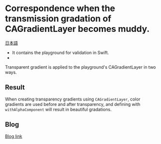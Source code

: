 # Correspondence when the transmission gradation of CAGradientLayer becomes muddy.

[日本語](README.ja.md)
 
- It contains the playground for validation in Swift.
- 
Transparent gradient is applied to the playground's CAGradientLayer in two ways.


## Result

When creating transparency gradients using `CAGradientLayer`, color gradients are used before and after transparency, and defining with` withAlphaComponent` will result in beautiful gradations.


## Blog

[Blog link](https://rc-code.info/?p=305&preview=true)
